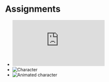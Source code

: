 # Assignments

* ![Impossible App](https://github.com/MariaAguilarV/CIM-640-Creative-Coding/blob/master/Hw/impossible.md)
* ![Character](https://mariaaguilarv.github.io/CIM-640-Creative-Coding/Hw/hw2Character/)
* ![Animated character](https://mariaaguilarv.github.io/CIM-640-Creative-Coding/Hw/hw2Character/)
